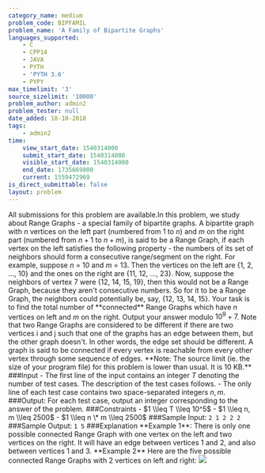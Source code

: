```yaml
---
category_name: medium
problem_code: BIPFAMIL
problem_name: 'A Family of Bipartite Graphs'
languages_supported:
    - C
    - CPP14
    - JAVA
    - PYTH
    - 'PYTH 3.6'
    - PYPY
max_timelimit: '3'
source_sizelimit: '10000'
problem_author: admin2
problem_tester: null
date_added: 18-10-2018
tags:
    - admin2
time:
    view_start_date: 1540314000
    submit_start_date: 1540314000
    visible_start_date: 1540314000
    end_date: 1735669800
    current: 1559472969
is_direct_submittable: false
layout: problem
---
```

All submissions for this problem are available.In this problem, we study about Range Graphs - a special family of bipartite graphs. A bipartite graph with $n$ vertices on the left part (numbered from 1 to $n$) and $m$ on the right part (numbered from $n+1$ to $n + m$), is said to be a Range Graph, if each vertex on the left satisfies the following property - the numbers of its set of neighbors should form a consecutive range/segment on the right. For example, suppose $n$ = 10 and $m$ = 13. Then the vertices on the left are {1, 2, ..., 10} and the ones on the right are {11, 12, ..., 23}. Now, suppose the neighbors of vertex 7 were {12, 14, 15, 19}, then this would not be a Range Graph, because they aren't consecutive numbers. So for it to be a Range Graph, the neighbors could potentially be, say, {12, 13, 14, 15}. Your task is to find the total number of \*\*connected\*\* Range Graphs which have $n$ vertices on left and $m$ on the right. Output your answer modulo $10^9 + 7$. Note that two Range Graphs are considered to be different if there are two vertices i and j such that one of the graphs has an edge between them, but the other graph doesn't. In other words, the edge set should be different. A graph is said to be connected if every vertex is reachable from every other vertex through some sequence of edges. \*\*Note: The source limit (ie. the size of your program file) for this problem is lower than usual. It is 10 KB.\*\* ###Input - The first line of the input contains an integer $T$ denoting the number of test cases. The description of the test cases follows. - The only line of each test case contains two space-separated integers $n, m$. ###Output: For each test case, output an integer corresponding to the answer of the problem. ###Constraints - $1 \\leq T \\leq 10^5$ - $1 \\leq n, m \\leq 2500$ - $1 \\leq n \* m \\leq 2500$ ###Sample Input: ``` 2 1 2 2 2 ``` ###Sample Output: ``` 1 5 ``` ###Explanation \*\*Example 1\*\*: There is only one possible connected Range Graph with one vertex on the left and two vertices on the right. It will have an edge between vertices 1 and 2, and also between vertices 1 and 3. \*\*Example 2\*\* Here are the five possible connected Range Graphs with 2 vertices on left and right: ![](https://codechef_shared.s3.amazonaws.com/download/ACMINO18/BIPFAMIL/1.png)
